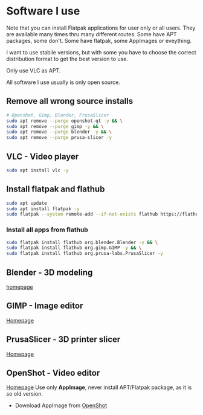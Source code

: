 # Software I use
Note that you can install Flatpak applications for user only or all users.
They are available many times thru many different routes. Some have APT packages, some don't. Some have flatpak, some AppImages or eveything.

I want to use stabile versions, but with some you have to choose the correct distribution format to get the best version to use.

Only use VLC as APT.

All software I use usually is only open source.

## Remove all wrong source installs
```bash
# Openshot, Gimp, Blender, PrusaSlicer
sudo apt remove --purge openshot-qt -y && \
sudo apt remove --purge gimp -y && \
sudo apt remove --purge blender -y && \
sudo apt remove --purge prusa-slicer -y
```

## VLC - Video player
```bash
sudo apt install vlc -y
```

## Install flatpak and flathub
```bash
sudo apt update
sudo apt install flatpak -y
sudo flatpak --system remote-add --if-not-exists flathub https://flathub.org/repo/flathub.flatpakrepo
```

### Install all apps from flathub
```bash
sudo flatpak install flathub org.blender.Blender -y && \
sudo flatpak install flathub org.gimp.GIMP -y && \
sudo flatpak install flathub org.prusa-labs.PrusaSlicer -y
```
## Blender - 3D modeling
[homepage](https://www.blender.org/)

## GIMP - Image editor
[Homepage](https://www.gimp.org/)

## PrusaSlicer - 3D printer slicer
[Homepage](https://www.prusa3d.com/prusaslicer/)

## OpenShot - Video editor
[Homepage](https://www.openshot.org/)
Use only **AppImage**, never install APT/Flatpak package, as it is so old version.
- Download AppImage from [OpenShot](https://www.openshot.org/download/)
